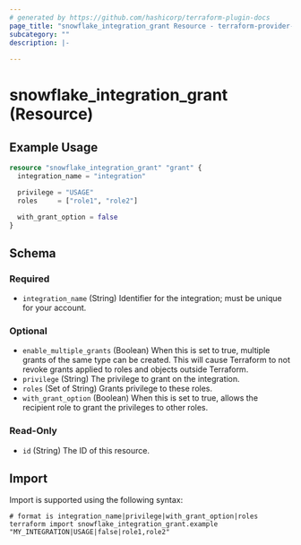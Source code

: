 ```yaml
---
# generated by https://github.com/hashicorp/terraform-plugin-docs
page_title: "snowflake_integration_grant Resource - terraform-provider-snowflake"
subcategory: ""
description: |-
  
---
```


# snowflake_integration_grant (Resource)



## Example Usage

```terraform
resource "snowflake_integration_grant" "grant" {
  integration_name = "integration"

  privilege = "USAGE"
  roles     = ["role1", "role2"]

  with_grant_option = false
}
```

<!-- schema generated by tfplugindocs -->
## Schema

### Required

- `integration_name` (String) Identifier for the integration; must be unique for your account.

### Optional

- `enable_multiple_grants` (Boolean) When this is set to true, multiple grants of the same type can be created. This will cause Terraform to not revoke grants applied to roles and objects outside Terraform.
- `privilege` (String) The privilege to grant on the integration.
- `roles` (Set of String) Grants privilege to these roles.
- `with_grant_option` (Boolean) When this is set to true, allows the recipient role to grant the privileges to other roles.

### Read-Only

- `id` (String) The ID of this resource.

## Import

Import is supported using the following syntax:

```shell
# format is integration_name|privilege|with_grant_option|roles
terraform import snowflake_integration_grant.example "MY_INTEGRATION|USAGE|false|role1,role2"
```
